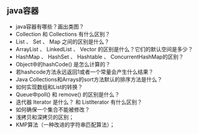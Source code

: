 
## java容器

- java容器有哪些？画出类图？
- Collection 和 Collections 有什么区别？
- List 、 Set 、 Map 之间的区别是什么？
- ArrayList 、 LinkedList 、 Vector 的区别是什么？它们的默认空间是多少？
- HashMap 、 HashSet 、 Hashtable 、 ConcurrentHashMap的区别？
- Object中的hashCode() 是怎么计算的？
- 若hashcode方法永远返回1或者一个常量会产生什么结果？
- Java Collections和Arrays的sort方法默认的排序方法是什么？
- 如何实现数组和List的转换？
- Queue中poll() 和 remove() 的区别是什么？
- 迭代器 Iterator 是什么？ 和 ListIterator 有什么区别？
- 如何确保一个集合不能被修改？
- 浅拷贝和深拷贝的区别；
- KMP算法（一种改进的字符串匹配算法）；
